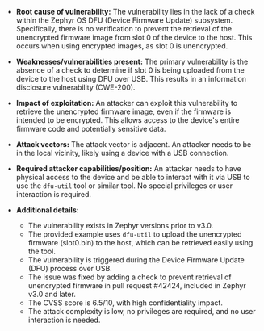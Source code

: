 - **Root cause of vulnerability:** The vulnerability lies in the lack of a check within the Zephyr OS DFU (Device Firmware Update) subsystem. Specifically, there is no verification to prevent the retrieval of the unencrypted firmware image from slot 0 of the device to the host. This occurs when using encrypted images, as slot 0 is unencrypted.

- **Weaknesses/vulnerabilities present:** The primary vulnerability is the absence of a check to determine if slot 0 is being uploaded from the device to the host using DFU over USB. This results in an information disclosure vulnerability (CWE-200).

- **Impact of exploitation:** An attacker can exploit this vulnerability to retrieve the unencrypted firmware image, even if the firmware is intended to be encrypted. This allows access to the device's entire firmware code and potentially sensitive data.

- **Attack vectors:** The attack vector is adjacent. An attacker needs to be in the local vicinity, likely using a device with a USB connection.

- **Required attacker capabilities/position:** An attacker needs to have physical access to the device and be able to interact with it via USB to use the `dfu-util` tool or similar tool. No special privileges or user interaction is required.

- **Additional details:**
    - The vulnerability exists in Zephyr versions prior to v3.0.
    - The provided example uses `dfu-util` to upload the unencrypted firmware (slot0.bin) to the host, which can be retrieved easily using the tool.
    - The vulnerability is triggered during the Device Firmware Update (DFU) process over USB.
    - The issue was fixed by adding a check to prevent retrieval of unencrypted firmware in pull request #42424, included in Zephyr v3.0 and later.
    - The CVSS score is 6.5/10, with high confidentiality impact.
    - The attack complexity is low, no privileges are required, and no user interaction is needed.